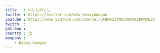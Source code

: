 ```yaml
---
title   : いししのしし
twitter : https://twitter.com/mhw_heavybowgun
youtube : https://www.youtube.com/channel/UCBHRIZtNPzXRCMsLRWNVEJA
twitch  : 
patreon : 
country : jp
weapons :
    - heavy-bowgun
---
```


